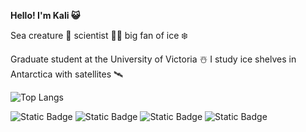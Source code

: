 **Hello! I'm Kali 😺**

  Sea creature 🐉 scientist 👩‍🔬 big fan of ice ❄️

  Graduate student at the University of Victoria ☃️ I study ice shelves in Antarctica with satellites 🛰️

  ![Top Langs](https://github-readme-stats.vercel.app/api/top-langs/?username=kalimcdougall&theme=tokyonight)

![Static Badge](https://img.shields.io/badge/Python-F0F0F0?style=flat&logo=python&logoColor=ffde57)
![Static Badge](https://img.shields.io/badge/google%20earth%20engine-F0F0F0?style=for-the-badge&logo=google%20earth%20engine&logoColor=blue)
![Static Badge](https://img.shields.io/badge/Linux-F0F0F0?style=for-the-badge&logo=linux&logoColor=orange)
![Static Badge](https://img.shields.io/badge/QGIS-F0F0F0?style=for-the-badge&logo=qgis&logoColor=green)


